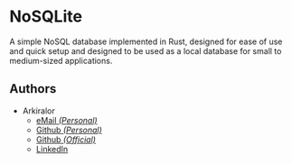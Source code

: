 # NoSQLite

A simple NoSQL database implemented in Rust, designed for ease of use and quick setup and designed to be used as a local database for small to medium-sized applications.


## Authors
- Arkiralor
    - [eMail _(Personal)_](mailto:prithoo11335@gmail.com)
    - [Github _(Personal)_](https://github.com/Arkiralor)
    - [Github _(Official)_](https://github.com/prithoomedhi)
    - [LinkedIn](https://www.linkedin.com/in/prithoo11335/)